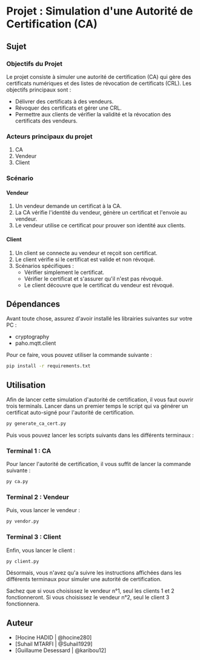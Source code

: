 # Projet : Simulation d'une Autorité de Certification (CA)

## Sujet 
### Objectifs du Projet

Le projet consiste à simuler une autorité de certification (CA) qui gère des certificats numériques et des listes de révocation de certificats (CRL). Les objectifs principaux sont :

- Délivrer des certificats à des vendeurs.
- Révoquer des certificats et gérer une CRL.
- Permettre aux clients de vérifier la validité et la révocation des certificats des vendeurs.

### Acteurs principaux du projet
1. CA 
2. Vendeur
3. Client 

### Scénario

#### Vendeur

1. Un vendeur demande un certificat à la CA.
2. La CA vérifie l'identité du vendeur, génère un certificat et l'envoie au vendeur.
3. Le vendeur utilise ce certificat pour prouver son identité aux clients.

#### Client

1. Un client se connecte au vendeur et reçoit son certificat.
2. Le client vérifie si le certificat est valide et non révoqué.
3. Scénarios spécifiques :
   - Vérifier simplement le certificat.
   - Vérifier le certificat et s'assurer qu'il n'est pas révoqué.
   - Le client découvre que le certificat du vendeur est révoqué.

## Dépendances
Avant toute chose, assurez d'avoir installé les librairies suivantes sur votre PC : 
   - cryptography
   - paho.mqtt.client

Pour ce faire, vous pouvez utiliser la commande suivante : 

```bash
pip install -r requirements.txt
```

## Utilisation

Afin de lancer cette simulation d'autorité de certification, il vous faut ouvrir trois terminals. 
Lancer dans un premier temps le script qui va générer un certificat auto-signé pour l'autorité de certification. 

```bash
py generate_ca_cert.py
```

Puis vous pouvez lancer les scripts suivants dans les différents terminaux :

### Terminal 1 : CA

Pour lancer l'autorité de certification, il vous suffit de lancer la commande suivante :

```bash
py ca.py
```

### Terminal 2 : Vendeur

Puis, vous lancer le vendeur : 

```bash
py vendor.py
```

### Terminal 3 : Client

Enfin, vous lancer le client : 

```bash
py client.py
```

Désormais, vous n'avez qu'a suivre les instructions affichées dans les différents terminaux pour simuler une autorité de certification.

Sachez que si vous choisissez le vendeur n°1, seul les clients 1 et 2 fonctionneront. Si vous choisissez le vendeur n°2, seul le client 3 fonctionnera.

## Auteur
- [Hocine HADID | @hocine280]
- [Suhail MTARFI | @Suhail1929]
- [Guillaume Desessard | @karibou12]